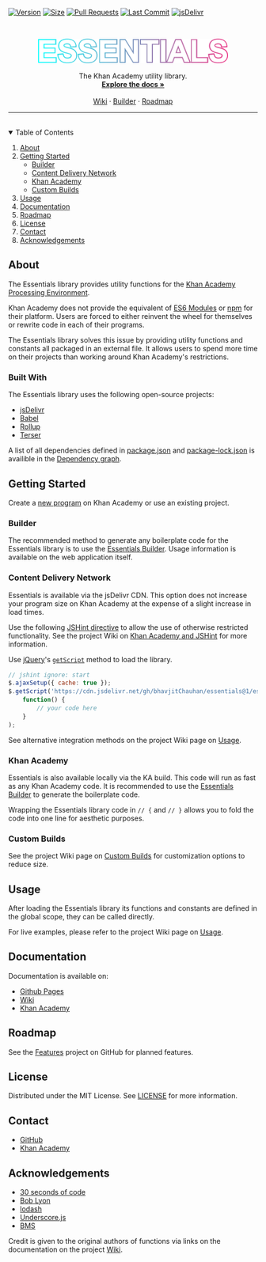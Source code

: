 [![Version][version-shield]][version-url]
[![Size][size-shield]][size-url]
[![Pull Requests][pr-shield]][pr-url]
[![Last Commit][commit-shield]][commit-url]
[![jsDelivr][jsdelivr-shield]][jsdelivr-url]

<br>
<p align="center">
    <a href="https://github.com/bhavjitChauhan/Essentials">
        <img src="https://github.com/bhavjitChauhan/Essentials/blob/master/logo.png?raw=true"
          alt="Logo"
          height="50">
    </a>
</p>
<p align="center">
    The Khan Academy utility library.
    <br>
    <a href="https://bhavjitchauhan.github.io/Essentials/"><strong>Explore the docs »</strong></a>
    <br>
    <br>
    <a href="https://github.com/bhavjitChauhan/Essentials/wiki/">Wiki</a>
    &#183;
    <a href="https://bhavjitchauhan.github.io/Essentials/builder">Builder</a>
    &#183;
    <a href="https://github.com/bhavjitChauhan/Essentials/projects/1">Roadmap</a>
</p>
<hr>
<br>
<details open="open">
    <summary>Table of Contents</summary>
    <ol>
        <li>
            <a href="#about">About</a>
        </li>
        <li>
            <a href="#getting-started">Getting Started</a>
            <ul>
                <li><a href="#builder">Builder</a></li>
                <li><a href="#content-delivery-network">Content Delivery Network</a></li>
                <li><a href="#khan-academy">Khan Academy</a></li>
                <li><a href="#custom-builds">Custom Builds</a></li>
            </ul>
        </li>
        <li><a href="#usage">Usage</a></li>
        <li><a href="#documentation">Documentation</a></li>
        <li><a href="#roadmap">Roadmap</a></li>
        <li><a href="#license">License</a></li>
        <li><a href="#contact">Contact</a></li>
        <li><a href="#acknowledgements">Acknowledgements</a></li>
    </ol>
</details>

## About
The Essentials library provides utility functions for the [Khan Academy
Processing Environment](https://www.khanacademy.org/cs/new).

Khan Academy does not provide the equivalent of
[ES6 Modules](https://developer.mozilla.org/en-US/docs/Web/JavaScript/Guide/Modules)
or [npm](https://www.npmjs.com/)
for their platform. Users are forced to either reinvent the wheel for themselves
or rewrite code in each of their programs.

The Essentials library solves this issue by providing utility functions and
constants all packaged in an external file. It allows users to spend more time on their projects than working around Khan Academy's restrictions.

### Built With
The Essentials library uses the following open-source projects:
 - [jsDelivr](https://www.jsdelivr.com/)
 - [Babel](https://babeljs.io/)
 - [Rollup](https://rollupjs.org/)
 - [Terser](https://terser.org/)

A list of all dependencies defined in [package.json](https://github.com/bhavjitChauhan/Essentials/blob/master/package.json) and [package-lock.json](https://github.com/bhavjitChauhan/Essentials/blob/master/package-lock.json) is availible in the [Dependency graph](https://github.com/bhavjitChauhan/Essentials/network/dependencies).

## Getting Started
Create a [new program](https://www.khanacademy.org/cs/new/) on Khan Academy or use an existing project.

### Builder
The recommended method to generate any boilerplate code for the Essentials library is to use the [Essentials Builder](https://bhavjitchauhan.github.io/Essentials/builder). Usage information is available on the web application itself.

### Content Delivery Network
Essentials is available via the jsDelivr CDN. This option does not increase your program size on Khan Academy at the expense of a slight increase in load times.

Use the following [JSHint directive](https://jshint.com/docs/) to allow the use
of otherwise restricted functionality. See the project Wiki on [Khan Academy and JSHint](https://github.com/bhavjitChauhan/Essentials/wiki/Khan-Academy-and-JSHint) for more information.

Use [jQuery](https://jquery.com/)'s
[`getScript`](https://api.jquery.com/jQuery.getScript/) method to load the
library.
```js
// jshint ignore: start
$.ajaxSetup({ cache: true });
$.getScript('https://cdn.jsdelivr.net/gh/bhavjitChauhan/essentials@1/essentials.min.js',
    function() {
        // your code here
    }
);
```

See alternative integration methods on the project Wiki page on [Usage](https://github.com/bhavjitChauhan/Essentials/wiki/Usage).

### Khan Academy
Essentials is also available locally via the KA build. This code will run as fast as any Khan Academy code. It is recommended to use the [Essentials Builder](#builder) to generate the boilerplate code.

Wrapping the Essentials library code in `// {` and `// }` allows you to fold the code into one line for aesthetic purposes.

### Custom Builds
See the project Wiki page on [Custom
Builds](https://github.com/bhavjitChauhan/Essentials/wiki/Custom-Builds) for customization options to reduce size.

## Usage
After loading the Essentials library its functions and constants are defined in the global scope, they can be called directly.

For live examples, please refer to the project Wiki page on [Usage](https://github.com/bhavjitChauhan/Essentials/wiki/Usage).

## Documentation
Documentation is available on:
 - [Github Pages](https://bhavjitchauhan.github.io/Essentials)
 - [Wiki](https://github.com/bhavjitChauhan/Essentials/wiki/Documentation)
 - [Khan Academy](https://www.khanacademy.org/cs/-/6460530077679616)

## Roadmap
See the [Features](https://github.com/bhavjitChauhan/Essentials/projects/1) project on GitHub for planned features.

## License
Distributed under the MIT License. See [LICENSE](https://github.com/bhavjitChauhan/Essentials/blob/master/LICENSE) for more information.

## Contact
 - [GitHub](https://github.com/bhavjitChauhan)
 - [Khan Academy](https://www.khanacademy.org/profile/bhavjitChauhan/projects)

## Acknowledgements
 - [30 seconds of code](https://www.30secondsofcode.org/js)
 - [Bob Lyon](https://www.khanacademy.org/profile/BobLyon/)
 - [lodash](https://github.com/lodash/lodash)
 - [Underscore.js](https://underscorejs.org/)
 - [BMS](https://www.khanacademy.org/cs/-/6070976254115840)

Credit is given to the original authors of functions via links on the documentation on the project [Wiki](https://github.com/bhavjitChauhan/Essentials/wiki/Documentation).

[version-shield]: https://img.shields.io/github/package-json/v/bhavjitChauhan/Essentials?style=flat-square
[version-url]: https://github.com/bhavjitChauhan/Essentials/releases
[size-shield]: https://img.shields.io/badge/minified%20size-21.19%20kB-blue?style=flat-square
[size-url]: https://cdn.jsdelivr.net/gh/bhavjitChauhan/Essentials@1/essentials.min.js
[pr-shield]: https://img.shields.io/github/issues-pr/bhavjitChauhan/Essentials?style=flat-square
[pr-url]: https://github.com/bhavjitChauhan/Essentials/pulls
[commit-shield]: https://img.shields.io/github/last-commit/bhavjitChauhan/Essentials?style=flat-square
[commit-url]: https://github.com/bhavjitChauhan/Essentials/commits
[jsdelivr-shield]: https://data.jsdelivr.com/v1/package/gh/bhavjitChauhan/Essentials/badge
[jsdelivr-url]: https://www.jsdelivr.com/package/gh/bhavjitChauhan/Essentials?path=build
